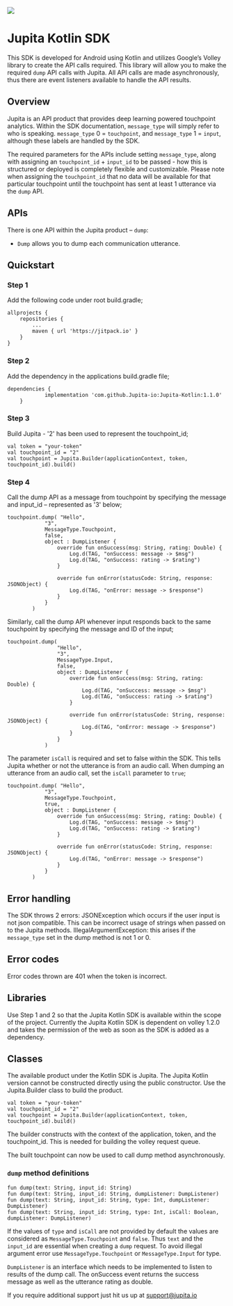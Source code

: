 [![](https://jitpack.io/v/Jupita-io/Jupita-Kotlin.svg)](https://jitpack.io/#Jupita-io/Jupita-Kotlin)

# Jupita Kotlin SDK

This SDK is developed for Android using Kotlin and utilizes Google’s Volley library to create the API calls required. This library will allow you to make the required `dump` API calls with Jupita. All API calls are made asynchronously, thus there are event listeners available to handle the API results.

## Overview
Jupita is an API product that provides deep learning powered touchpoint analytics. Within the SDK documentation, `message_type` will simply refer to who is speaking. `message_type` 0 = `touchpoint`, and `message_type` 1 = `input`, although these labels are handled by the SDK.

The required parameters for the APIs include setting `message_type`, along with assigning an `touchpoint_id` + `input_id` to be passed - how this is structured or deployed is completely flexible and customizable. Please note when assigning the `touchpoint_id` that no data will be available for that particular touchpoint until the touchpoint has sent at least 1 utterance via the `dump` API. 

## APIs
There is one API within the Jupita product – `dump`:

- `Dump` allows you to dump each communication utterance.

## Quickstart
### Step 1
Add the following code under root build.gradle;

```
allprojects {
    repositories {
        ...
        maven { url 'https://jitpack.io' }
    }
}
```

### Step 2
Add the dependency in the applications build.gradle file;

```
dependencies {
	        implementation 'com.github.Jupita-io:Jupita-Kotlin:1.1.0'
	}
```

### Step 3
Build Jupita - '2' has been used to represent the touchpoint_id;

```
val token = "your-token"
val touchpoint_id = "2"
val touchpoint = Jupita.Builder(applicationContext, token, touchpoint_id).build()
```

### Step 4
Call the dump API as a message from touchpoint by specifying the message and input_id – represented as '3' below;

```
touchpoint.dump( "Hello",
            "3",
            MessageType.Touchpoint,
            false,
            object : DumpListener {
                override fun onSuccess(msg: String, rating: Double) {
                    Log.d(TAG, "onSuccess: message -> $msg")
                    Log.d(TAG, "onSuccess: rating -> $rating")
                }

                override fun onError(statusCode: String, response: JSONObject) {
                    Log.d(TAG, "onError: message -> $response")
                }
            }
        )
```

Similarly, call the dump API whenever input responds back to the same touchpoint by specifying the message and ID of the input;
```
touchpoint.dump(
                "Hello",
                "3",
                MessageType.Input,
                false,
                object : DumpListener {
                    override fun onSuccess(msg: String, rating: Double) {
                        Log.d(TAG, "onSuccess: message -> $msg")
                        Log.d(TAG, "onSuccess: rating -> $rating")
                    }

                    override fun onError(statusCode: String, response: JSONObject) {
                        Log.d(TAG, "onError: message -> $response")
                    }
                }
            )
```

The parameter `isCall` is required and set to false within the SDK. This tells Jupita whether or not the utterance is from an audio call. When dumping an utterance from an audio call, set the `isCall` parameter to `true`;

```
touchpoint.dump( "Hello",
            "3",
            MessageType.Touchpoint,
            true,
            object : DumpListener {
                override fun onSuccess(msg: String, rating: Double) {
                    Log.d(TAG, "onSuccess: message -> $msg")
                    Log.d(TAG, "onSuccess: rating -> $rating")
                }

                override fun onError(statusCode: String, response: JSONObject) {
                    Log.d(TAG, "onError: message -> $response")
                }
            }
        )
```

## Error handling
The SDK throws 2 errors:
JSONException which occurs if the user input is not json compatible. This can be incorrect usage of strings when passed on to the Jupita methods.
IllegalArgumentException: this arises if the `message_type` set in the dump method is not 1 or 0.

## Error codes
Error codes thrown are 401 when the token is incorrect.

## Libraries
Use Step 1 and 2 so that the Jupita Kotlin SDK is available within the scope of the project. Currently the Jupita Kotlin SDK is dependent on volley 1.2.0 and takes the permission of the web as soon as the SDK is added as a dependency.

## Classes
The available product under the Kotlin SDK is Jupita. The Jupita Kotlin version cannot be constructed directly using the public constructor. Use the Jupita.Builder class to build the product.

```
val token = "your-token"
val touchpoint_id = "2"
val touchpoint = Jupita.Builder(applicationContext, token, touchpoint_id).build()
```

The builder constructs with the context of the application, token, and the touchpoint_id. This is needed for building the volley request queue.

The built touchpoint can now be used to call dump method asynchronously.

### `dump` method definitions

```
fun dump(text: String, input_id: String)
fun dump(text: String, input_id: String, dumpListener: DumpListener)
fun dump(text: String, input_id: String, type: Int, dumpListener: DumpListener)
fun dump(text: String, input_id: String, type: Int, isCall: Boolean, dumpListener: DumpListener)
```

If the values of `type` and `isCall` are not provided by default the values are considered as `MessageType.Touchpoint` and `false`. Thus `text` and the `input_id` are essential when creating a `dump` request. To avoid illegal argument error use `MessageType.Touchpoint` or `MessageType.Input` for type.

`DumpListener` is an interface which needs to be implemented to listen to results of the dump call. The onSuccess event returns the success message as well as the utterance rating as double.

If you require additional support just hit us up at support@jupita.io 
